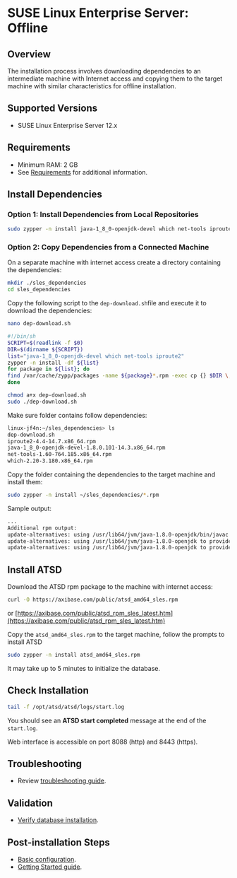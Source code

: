 # SUSE Linux Enterprise Server: Offline

## Overview

The installation process involves downloading dependencies to an intermediate machine with Internet access
and copying them to the target machine with similar characteristics for offline installation.

## Supported Versions

- SUSE Linux Enterprise Server 12.x

## Requirements

- Minimum RAM: 2 GB
- See [Requirements](../administration/requirements.md) for additional information.

## Install Dependencies

### Option 1: Install Dependencies from Local Repositories

```bash
sudo zypper -n install java-1_8_0-openjdk-devel which net-tools iproute2
```

### Option 2: Copy Dependencies from a Connected Machine

On a separate machine with internet access create a directory containing the dependencies:

```bash
mkdir ./sles_dependencies
cd sles_dependencies
```

Copy the following script to the `dep-download.sh`file and execute it to download the dependencies:

```bash
nano dep-download.sh
```
```bash
#!/bin/sh
SCRIPT=$(readlink -f $0)
DIR=$(dirname ${SCRIPT})
list="java-1_8_0-openjdk-devel which net-tools iproute2"
zypper -n install -df ${list}
for package in ${list}; do
find /var/cache/zypp/packages -name ${package}*.rpm -exec cp {} $DIR \;
done
```

```bash
chmod a+x dep-download.sh
sudo ./dep-download.sh
```
Make sure folder contains follow dependencies:
```bash
linux-jf4n:~/sles_dependencies> ls
dep-download.sh
iproute2-4.4-14.7.x86_64.rpm
java-1_8_0-openjdk-devel-1.8.0.101-14.3.x86_64.rpm
net-tools-1.60-764.185.x86_64.rpm
which-2.20-3.180.x86_64.rpm
```
Copy the folder containing the dependencies to the target machine and install them:
```bash
sudo zypper -n install ~/sles_dependencies/*.rpm
```
Sample output:
```bash
...
Additional rpm output:
update-alternatives: using /usr/lib64/jvm/java-1.8.0-openjdk/bin/javac to provide /usr/bin/javac (javac) in auto mode
update-alternatives: using /usr/lib64/jvm/java-1.8.0-openjdk to provide /usr/lib64/jvm/java-opnejdk (java_sdk_openjdk) in auto mode
update-alternatives: using /usr/lib64/jvm/java-1.8.0-openjdk to provide /usr/lib64/jvm/java-1.8.0 (java_sdk_1.8.0) in auto mode
```
## Install ATSD

Download the ATSD rpm package to the machine with internet access:

```sh
curl -O https://axibase.com/public/atsd_amd64_sles.rpm
```
or [https://axibase.com/public/atsd_rpm_sles_latest.htm](https://axibase.com/public/atsd_rpm_sles_latest.htm)

Copy the `atsd_amd64_sles.rpm` to the target machine, follow the prompts to install ATSD

```sh
sudo zypper -n install atsd_amd64_sles.rpm
```

It may take up to 5 minutes to initialize the database.

## Check Installation

```sh
tail -f /opt/atsd/atsd/logs/start.log
```

You should see an **ATSD start completed** message at the end of the `start.log`.

Web interface is accessible on port 8088 (http) and 8443 (https).

## Troubleshooting

* Review [troubleshooting guide](troubleshooting.md).

## Validation

* [Verify database installation](verifying-installation.md).

## Post-installation Steps

* [Basic configuration](post-installation.md).
* [Getting Started guide](../tutorials/getting-started.md).
